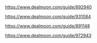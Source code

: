https://www.dealmoon.com/guide/892940

https://www.dealmoon.com/guide/931084

https://www.dealmoon.com/guide/891148

https://www.dealmoon.com/guide/972943
